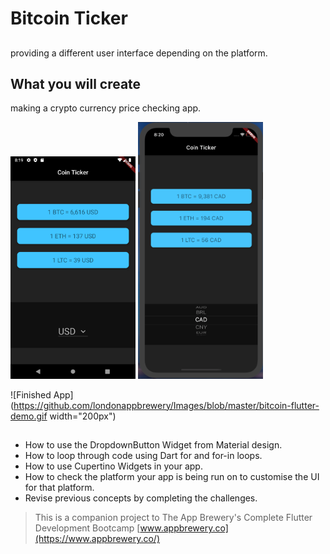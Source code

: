 # Bitcoin Ticker 

## 
 providing a different user interface depending on the platform.


## What you will create

making a crypto currency price checking app. 

<img src="images/android.png" width="200px">      <img src="images/ios.png" width="200px">

![Finished App](https://github.com/londonappbrewery/Images/blob/master/bitcoin-flutter-demo.gif width="200px")

## 

- How to use the DropdownButton Widget from Material design.
- How to loop through code using Dart for and for-in loops.
- How to use Cupertino Widgets in your app.
- How to check the platform your app is being run on to customise the UI for that platform.
- Revise previous concepts by completing the challenges.


>This is a companion project to The App Brewery's Complete Flutter Development Bootcamp [www.appbrewery.co](https://www.appbrewery.co/)
